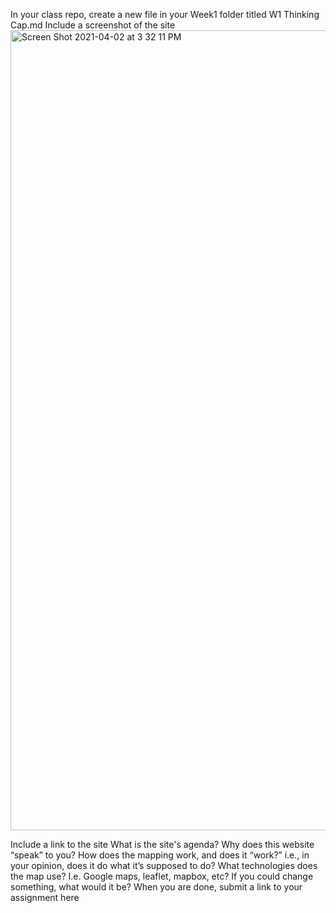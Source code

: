 In your class repo, create a new file in your Week1 folder titled W1 Thinking Cap.md
Include a screenshot of the site
<img width="1280" alt="Screen Shot 2021-04-02 at 3 32 11 PM" src="https://user-images.githubusercontent.com/59623146/113458953-ecc4e100-93c8-11eb-9aa4-72870e7edbd5.png">

Include a link to the site
What is the site's agenda?
Why does this website “speak” to you?
How does the mapping work, and does it “work?” i.e., in your opinion, does it do what it’s supposed to do?
What technologies does the map use? I.e. Google maps, leaflet, mapbox, etc?
If you could change something, what would it be?
When you are done, submit a link to your assignment here
